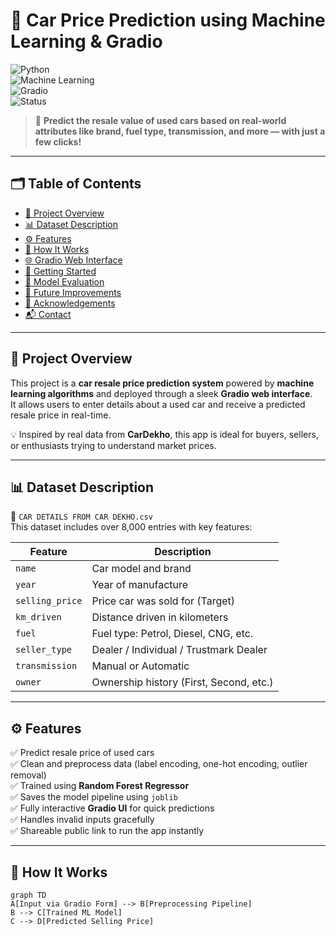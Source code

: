 # 🚗 Car Price Prediction using Machine Learning & Gradio

![Python](https://img.shields.io/badge/Python-3.9%2B-blue.svg)  
![Machine Learning](https://img.shields.io/badge/Machine--Learning-Random%20Forest%20%7C%20Linear%20Regression-brightgreen)  
![Gradio](https://img.shields.io/badge/Gradio-UI-orange)  
![Status](https://img.shields.io/badge/Project-Completed-success)

> 🎯 **Predict the resale value of used cars based on real-world attributes like brand, fuel type, transmission, and more — with just a few clicks!**

---

## 🗂️ Table of Contents

- [📖 Project Overview](#-project-overview)  
- [📊 Dataset Description](#-dataset-description)  
- [⚙️ Features](#️-features)  
- [🧠 How It Works](#-how-it-works)  
- [🌐 Gradio Web Interface](#-gradio-web-interface)  
- [🚀 Getting Started](#-getting-started)  
- [🧪 Model Evaluation](#-model-evaluation)  
- [🔮 Future Improvements](#-future-improvements)  
- [🙌 Acknowledgements](#-acknowledgements)  
- [📬 Contact](#-contact)

---

## 📖 Project Overview

This project is a **car resale price prediction system** powered by **machine learning algorithms** and deployed through a sleek **Gradio web interface**.  
It allows users to enter details about a used car and receive a predicted resale price in real-time.

💡 Inspired by real data from **CarDekho**, this app is ideal for buyers, sellers, or enthusiasts trying to understand market prices.

---

## 📊 Dataset Description

📁 `CAR DETAILS FROM CAR DEKHO.csv`  
This dataset includes over 8,000 entries with key features:

| Feature         | Description                             |
|-----------------|-----------------------------------------|
| `name`          | Car model and brand                     |
| `year`          | Year of manufacture                     |
| `selling_price` | Price car was sold for (Target)         |
| `km_driven`     | Distance driven in kilometers           |
| `fuel`          | Fuel type: Petrol, Diesel, CNG, etc.    |
| `seller_type`   | Dealer / Individual / Trustmark Dealer  |
| `transmission`  | Manual or Automatic                     |
| `owner`         | Ownership history (First, Second, etc.) |

---

## ⚙️ Features

✅ Predict resale price of used cars  
✅ Clean and preprocess data (label encoding, one-hot encoding, outlier removal)  
✅ Trained using **Random Forest Regressor**  
✅ Saves the model pipeline using `joblib`  
✅ Fully interactive **Gradio UI** for quick predictions  
✅ Handles invalid inputs gracefully  
✅ Shareable public link to run the app instantly

---

## 🧠 How It Works

```mermaid
graph TD
A[Input via Gradio Form] --> B[Preprocessing Pipeline]
B --> C[Trained ML Model]
C --> D[Predicted Selling Price]
